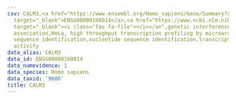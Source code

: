 ```yaml
---
csv: CALM3,<a href="https://www.ensembl.org/Homo_sapiens/Gene/Summary?db=core;g=ENSG00000160014"
  target="_blank">ENSG00000160014</a>,<a href="https://www.ncbi.nlm.nih.gov/pubmed/17216044"
  target="_blank"><i class="fas fa-file"></i></a>",genetic interference,functional
  association,HeLa, high throughput transcription profiling by microarray,nucleotide
  sequence identification,nucleotide sequence identification,transcriptional regulation,up-regulates
  activity
data_alias: CALM3
data_id: ENSG00000160014
data_numevidence: 1
data_species: Homo sapiens
data_taxid: '9606'
title: CALM3
---
```

